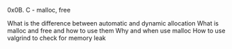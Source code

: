 0x0B. C - malloc, free

What is the difference between automatic and dynamic allocation
What is malloc and free and how to use them
Why and when use malloc
How to use valgrind to check for memory leak
